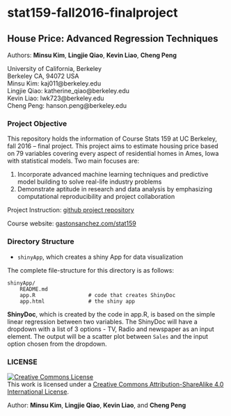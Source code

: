 # stat159-fall2016-finalproject

## House Price: Advanced Regression Techniques

Authors: **Minsu Kim**, **Lingjie Qiao**, **Kevin Liao**, **Cheng Peng**
<div>
University of California, Berkeley </br>
Berkeley CA, 94072 USA </br>
Minsu Kim: kaj011@berkeley.edu </br>
Lingjie Qiao: katherine_qiao@berkeley.edu </br>
Kevin Liao: lwk723@berkeley.edu </br>
Cheng Peng: hanson.peng@berkeley.edu </br>
</div>

### Project Objective
This repository holds the information of Course Stats 159 at UC Berkeley, fall 2016 – final project. This project aims to estimate housing price based on 79 variables covering every aspect of residential homes in Ames, Iowa with statistical models. Two main focuses are:
1. Incorporate advanced machine learning techniques and predictive model building to solve real-life industry problems
2. Demonstrate aptitude in research and data analysis by emphasizing computational reproducibility and project collaboration 

Project Instruction: [github project repository](https://github.com/ucb-stat159/stat159-fall-2016/blob/master/projects/proj03/stat159-final-project.rmd)

Course website: [gastonsanchez.com/stat159](http://gastonsanchez.com/stat159)

### Directory Structure 

* `shinyApp`, which creates a shiny App for data visualization


The complete file-structure for this directory is as follows:
```
shinyApp/
	README.md
	app.R                 # code that creates ShinyDoc
	app.html              # the shiny app
```
**ShinyDoc**, which is created by the code in app.R, is based on the simple linear regression between two variables. The ShinyDoc will have a dropdown with a list of 3 options - TV, Radio and newspaper as an input element. The output will be a scatter plot between `Sales` and the input option chosen from the dropdown.

### LICENSE

<a rel="license" href="http://creativecommons.org/licenses/by-sa/4.0/"><img alt="Creative Commons License" style="border-width:0" src="https://i.creativecommons.org/l/by-sa/4.0/88x31.png" /></a><br />This work is licensed under a <a rel="license" href="http://creativecommons.org/licenses/by-sa/4.0/">Creative Commons Attribution-ShareAlike 4.0 International License</a>.

Author: **Minsu Kim**, **Lingjie Qiao**, **Kevin Liao**, and **Cheng Peng**





